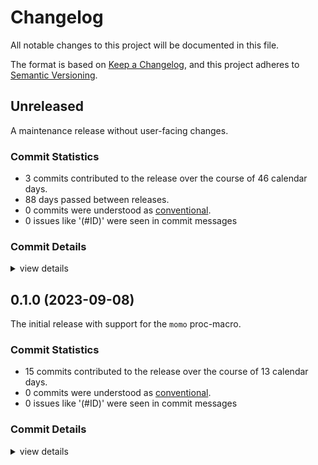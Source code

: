 # Changelog

All notable changes to this project will be documented in this file.

The format is based on [Keep a Changelog](https://keepachangelog.com/en/1.0.0/),
and this project adheres to [Semantic Versioning](https://semver.org/spec/v2.0.0.html).

## Unreleased

A maintenance release without user-facing changes.

### Commit Statistics

<csr-read-only-do-not-edit/>

 - 3 commits contributed to the release over the course of 46 calendar days.
 - 88 days passed between releases.
 - 0 commits were understood as [conventional](https://www.conventionalcommits.org).
 - 0 issues like '(#ID)' were seen in commit messages

### Commit Details

<csr-read-only-do-not-edit/>

<details><summary>view details</summary>

 * **Uncategorized**
    - J fmt ([`51c7abc`](https://github.com/Byron/gitoxide/commit/51c7abc65f368b1b2bd3d82473793d3cd4fcbad5))
    - Merge branch 'size-optimization' ([`c0e72fb`](https://github.com/Byron/gitoxide/commit/c0e72fbadc0a494f47a110aebb46462d7b9f5664))
    - Remove CHANGELOG.md from all packages ([`b65a80b`](https://github.com/Byron/gitoxide/commit/b65a80b05c9372e752e7e67fcc5c073f71da164a))
</details>

## 0.1.0 (2023-09-08)

The initial release with support for the `momo` proc-macro.

### Commit Statistics

<csr-read-only-do-not-edit/>

 - 15 commits contributed to the release over the course of 13 calendar days.
 - 0 commits were understood as [conventional](https://www.conventionalcommits.org).
 - 0 issues like '(#ID)' were seen in commit messages

### Commit Details

<csr-read-only-do-not-edit/>

<details><summary>view details</summary>

 * **Uncategorized**
    - Release gix-date v0.8.0, gix-hash v0.13.0, gix-features v0.34.0, gix-actor v0.26.0, gix-object v0.36.0, gix-path v0.10.0, gix-glob v0.12.0, gix-attributes v0.18.0, gix-packetline-blocking v0.16.6, gix-filter v0.4.0, gix-fs v0.6.0, gix-commitgraph v0.20.0, gix-hashtable v0.4.0, gix-revwalk v0.7.0, gix-traverse v0.32.0, gix-worktree-stream v0.4.0, gix-archive v0.4.0, gix-config-value v0.14.0, gix-tempfile v9.0.0, gix-lock v9.0.0, gix-ref v0.36.0, gix-sec v0.10.0, gix-config v0.29.0, gix-prompt v0.7.0, gix-url v0.23.0, gix-credentials v0.19.0, gix-diff v0.35.0, gix-discover v0.24.0, gix-ignore v0.7.0, gix-index v0.24.0, gix-macros v0.1.0, gix-mailmap v0.18.0, gix-negotiate v0.7.0, gix-pack v0.42.0, gix-odb v0.52.0, gix-pathspec v0.2.0, gix-packetline v0.16.6, gix-transport v0.36.0, gix-protocol v0.39.0, gix-revision v0.21.0, gix-refspec v0.17.0, gix-submodule v0.3.0, gix-worktree v0.25.0, gix-worktree-state v0.2.0, gix v0.53.0, safety bump 39 crates ([`8bd0456`](https://github.com/Byron/gitoxide/commit/8bd045676bb2cdc02624ab93e73ff8518064ca38))
    - Prepare changelogs for release ([`375db06`](https://github.com/Byron/gitoxide/commit/375db06a8442378c3f7a922fae38e2a6694d9d04))
    - Merge branch 'feat/gix-momo' ([`a1ed6a1`](https://github.com/Byron/gitoxide/commit/a1ed6a1aacae02a167b7ec44e1a47411a2194ff7))
    - Consolidate compile tests ([`d76efdd`](https://github.com/Byron/gitoxide/commit/d76efddf5afb73563ce7e837cf975cedd01e979c))
    - Revert to use `item_fn.span()` ([`72545e9`](https://github.com/Byron/gitoxide/commit/72545e971c894de511a723f6d5515f637a84f28f))
    - Fix ui test `error_if_ineffective` ([`9be2622`](https://github.com/Byron/gitoxide/commit/9be26220876498df4d1add77da45c415268a77dc))
    - Add test-suite for failure modes ([`c8e7324`](https://github.com/Byron/gitoxide/commit/c8e732430f3740348ccedd0dc1a9a28b06a0adee))
    - Remove `TODO` in `gix-macros/src/lib.rs` ([`c4ed7c1`](https://github.com/Byron/gitoxide/commit/c4ed7c180e3ec1ff75cb10d78d4b8eed3b75be2f))
    - Improve docs ([`705f2f3`](https://github.com/Byron/gitoxide/commit/705f2f34f1fa95d767646b154f41d2a6ce65ad10))
    - Refactor ([`48a2088`](https://github.com/Byron/gitoxide/commit/48a20888d158b94811074a09a8c57ff5c8410769))
    - Feat `momo`: Rm unnecessary `#[allow(unused_mut)]` on generated inner fn ([`b619456`](https://github.com/Byron/gitoxide/commit/b6194568e1d3042305f472103e1c00549cc4ccb9))
    - Feat `momo`: Support parsing pattern in params ([`b5f78be`](https://github.com/Byron/gitoxide/commit/b5f78be06792153cd981c316a486974c000f1fd8))
    - Dramatically simplify `gix_macros::momo` ([`c72eaa0`](https://github.com/Byron/gitoxide/commit/c72eaa05697a3e34adaa3ee90584dce4b5c00120))
    - Remove `TryInto` support from `gix_macros::momo` ([`95a1626`](https://github.com/Byron/gitoxide/commit/95a16264b0a6f8c7d8e2acded3a4c9c170c2729b))
    - Add new crate `gix-macros` ([`6dae9e9`](https://github.com/Byron/gitoxide/commit/6dae9e9d455ba5e3bf18c452789d07ff6cfaf392))
</details>


